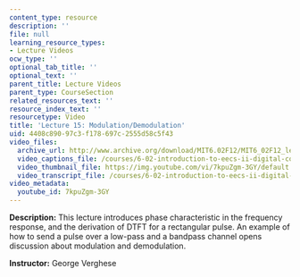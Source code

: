 ```yaml
---
content_type: resource
description: ''
file: null
learning_resource_types:
- Lecture Videos
ocw_type: ''
optional_tab_title: ''
optional_text: ''
parent_title: Lecture Videos
parent_type: CourseSection
related_resources_text: ''
resource_index_text: ''
resourcetype: Video
title: 'Lecture 15: Modulation/Demodulation'
uid: 4408c890-97c3-f178-697c-2555d58c5f43
video_files:
  archive_url: http://www.archive.org/download/MIT6.02F12/MIT6_02F12_lec15_300k.mp4
  video_captions_file: /courses/6-02-introduction-to-eecs-ii-digital-communication-systems-fall-2012/5478f413fdd4559fa2838efcb2f8f7f5_7kpuZgm-3GY.vtt
  video_thumbnail_file: https://img.youtube.com/vi/7kpuZgm-3GY/default.jpg
  video_transcript_file: /courses/6-02-introduction-to-eecs-ii-digital-communication-systems-fall-2012/a0a347b030feb8f7bc1bd49e2761d887_7kpuZgm-3GY.pdf
video_metadata:
  youtube_id: 7kpuZgm-3GY
---
```


**Description:** This lecture introduces phase characteristic in the frequency response, and the derivation of DTFT for a rectangular pulse. An example of how to send a pulse over a low-pass and a bandpass channel opens discussion about modulation and demodulation.

**Instructor:** George Verghese
